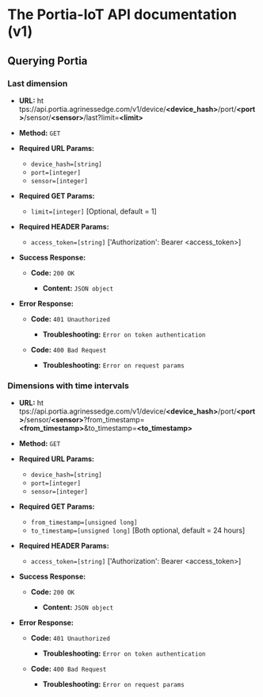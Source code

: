 The Portia-IoT API documentation (v1)
=====================================

## Querying Portia

### Last dimension

* **URL:** ht&#8203;tps://api.portia.agrinessedge.com/v1/device/**\<device_hash\>**/port/**\<port\>**/sensor/**\<sensor\>**/last?limit=**\<limit\>**

* **Method:** `GET`

* **Required URL Params:**
  * `device_hash=[string]`
  * `port=[integer]`
  * `sensor=[integer]`

* **Required GET Params:**
  * `limit=[integer]` [Optional, default = 1]

* **Required HEADER Params:**
  * `access_token=[string]` ['Authorization': Bearer \<access_token\>]

* **Success Response:**

  * **Code:** `200 OK`

    * **Content:** `JSON object`

* **Error Response:**

  * **Code:** `401 Unauthorized`

    * **Troubleshooting:** `Error on token authentication`

  * **Code:** `400 Bad Request`

    * **Troubleshooting:** `Error on request params`
<!--
* **Sample Call:**

  * **Javascript:**
    ```javascript
      // Access token to be sent for authentication
      let accessToken = "F894wrfDf344D-Q44fwr";

      // Ajax post request
      $.ajax({

        url: "http://io.portia.supe.solutions/api/v1/device/Bk4TFr2simTbj8vt3hww/port/1/sensor/1/last",
        type: "GET",
        dataType: "json",
        
        beforeSend: function(xhr) {
          xhr.setRequestHeader("Authorization", "Bearer " + accessToken);
        },

        success: function(response) {
          console.log(response);
        }

      });
    ```

    * **Return:** `[{"server_timestamp":1508434103038,"package_local_timestamp":1508434101,"package_device_hash":"Bk4TsimTbj8vt3hww","dimension_port_id":1,"dimension_sensor_id":1,"dimension_code":1,"dimension_value":24.7,"dimension_unity_code":1,"dimension_thing_code":1}]`

  * **Python:**
    ```python
      # Library for HTTP requests
      import requests

      # Sets URL
      url = "http://io.portia.supe.solutions/api/v1/device/Bk4TFr2simTbj8vt3hww/port/1/sensor/1/last"
      accessToken = "F894wrfDf344D-Q44fwr"

      # POST with JSON 
      response = requests.get(url, headers={"Authorization", "Bearer " + accessToken})

      # Response
      response.text
    ```

    * **Return:** `[{"server_timestamp":1508434103038,"package_local_timestamp":1508434101,"package_device_hash":"Bk4TsimTbj8vt3hww","dimension_port_id":1,"dimension_sensor_id":1,"dimension_code":1,"dimension_value":24.7,"dimension_unity_code":1,"dimension_thing_code":1}]`

  * **Java:**
    ```java
      StringBuilder result = new StringBuilder();

      URL url = new URL("http://io.portia.supe.solutions/api/v1/device/Bk4TsimTbj8vt3hww/port/1/sensor/1/dimension/1/last");

      HttpURLConnection conn = (HttpURLConnection) url.openConnection();
      conn.setRequestMethod("GET");

      BufferedReader rd = new BufferedReader(new InputStreamReader(conn.getInputStream()));

      String line;
      while ((line = rd.readLine()) != null) {
        result.append(line);
      }

      rd.close();

      return result.toString();
    ```

    * **Return:** `[{"server_timestamp":1508271656566,"package_local_timestamp":1508271655,"package_type_code":1,"package_username":"agrosensor","package_device_hash":"Bk4TsimTbj8vt3hww","dimension_port_id":2,"dimension_sensor_id":1,"dimension_code":1,"dimension_value":23.2,"dimension_value_string":null,"dimension_unity_code":1,"dimension_thing_code":1,"dimension_thing_local_id":-1}]`
-->

### Dimensions with time intervals

* **URL:** ht&#8203;tps://api.portia.agrinessedge.com/v1/device/**\<device_hash\>**/port/**\<port\>**/sensor/**\<sensor\>**?from_timestamp=**\<from_timestamp\>**&to_timestamp=**\<to_timestamp\>**

* **Method:** `GET`

* **Required URL Params:**
  * `device_hash=[string]`
  * `port=[integer]`
  * `sensor=[integer]`

* **Required GET Params:**
  * `from_timestamp=[unsigned long]`
  * `to_timestamp=[unsigned long]` [Both optional, default = 24 hours]

* **Required HEADER Params:**
  * `access_token=[string]` ['Authorization': Bearer \<access_token\>]

* **Success Response:**

  * **Code:** `200 OK`

    * **Content:** `JSON object`

* **Error Response:**

  * **Code:** `401 Unauthorized`

    * **Troubleshooting:** `Error on token authentication`

  * **Code:** `400 Bad Request`

    * **Troubleshooting:** `Error on request params`
<!--
* **Sample Call:**

  * **Javascript:**
    ```javascript
      // Access token to be sent for authentication
      let accessToken = "F894wrfDf344D-Q44fwr";

      // Setting the intervals for the last hour
      let toTimestamp = Date.now();
      let fromTimestamp = toTimestamp - hour;

      // Sets URL
      let url = "http://io.portia.supe.solutions/api/v1/device/Bk4TsimTbj8vt3hww/port/1/sensor/1?from_timestamp=" + fromTimestamp + "&?to_timestamp=" + toTimestamp;

      // Ajax post request
      $.ajax({

        url: url,
        type: "GET",
        dataType: "json",
        
        beforeSend: function(xhr) {
          xhr.setRequestHeader("Authorization", "Bearer " + accessToken);
        },

        success: function(response) {
          console.log(response);
        }

      });
    ```

    * **Return:** `[{"server_timestamp":1508434283522,"package_local_timestamp":1508434282000,"package_device_hash":"Bk4TsimTbj8vt3hww","dimension_port_id":1,"dimension_sensor_id":1,"dimension_code":1,"dimension_value":24.7,"dimension_unity_code":1,"dimension_thing_code":1},{"server_timestamp":1508434223402,"package_local_timestamp":1508434222000,"package_device_hash":"Bk4TsimTbj8vt3hww","dimension_port_id":1,"dimension_sensor_id":1,"dimension_code":1,"dimension_value":24.7,"dimension_unity_code":1,"dimension_thing_code":1},{"server_timestamp":1508434163294,"package_local_timestamp":1508434162000,"package_device_hash":"Bk4TsimTbj8vt3hww","dimension_port_id":1,"dimension_sensor_id":1,"dimension_code":1,"dimension_value":24.7,"dimension_unity_code":1,"dimension_thing_code":1},{"server_timestamp":1508434103038,"package_local_timestamp":1508434101000,"package_device_hash":"Bk4TsimTbj8vt3hww","dimension_port_id":1,"dimension_sensor_id":1,"dimension_code":1,"dimension_value":24.7,"dimension_unity_code":1,"dimension_thing_code":1},{"server_timestamp":1508434042957,"package_local_timestamp":1508434041000,"package_device_hash":"Bk4TsimTbj8vt3hww","dimension_port_id":1,"dimension_sensor_id":1,"dimension_code":1,"dimension_value":24.7,"dimension_unity_code":1,"dimension_thing_code":1}]`

  * **Python:**
    ```python
      # Library for HTTP requests
      import requests

      # Setting the intervals for the last hour
      toTimestamp = 1508330591;
      fromTimestamp = 1508330591;

      # Sets URL
      url = "http://io.portia.supe.solutions/api/v1/device/Bk4TsimTbj8vt3hww/port/1/sensor/1?from_timestamp=" + fromTimestamp + "&?to_timestamp=" + toTimestamp;
      accessToken = "F894wrfDf344D-Q44fwr"

      # POST with JSON 
      response = requests.get(url, headers={"Authorization", "Bearer " + accessToken})

      # Response
      response.text
    ```

    * **Return:** `[{"server_timestamp":1508434283522,"package_local_timestamp":1508434282000,"package_device_hash":"Bk4TsimTbj8vt3hww","dimension_port_id":1,"dimension_sensor_id":1,"dimension_code":1,"dimension_value":24.7,"dimension_unity_code":1,"dimension_thing_code":1},{"server_timestamp":1508434223402,"package_local_timestamp":1508434222000,"package_device_hash":"Bk4TsimTbj8vt3hww","dimension_port_id":1,"dimension_sensor_id":1,"dimension_code":1,"dimension_value":24.7,"dimension_unity_code":1,"dimension_thing_code":1}]`

  * **Java:**
    ```java
      StringBuilder result = new StringBuilder();

      URL url = new URL("http://io.portia.supe.solutions/api/v1/device/Bk4TsimTbj8vt3hww/port/1/sensor/1/dimension/1/from/1508330521/to/1508330591");

      HttpURLConnection conn = (HttpURLConnection) url.openConnection();
      conn.setRequestMethod("GET");

      BufferedReader rd = new BufferedReader(new InputStreamReader(conn.getInputStream()));

      String line;
      while ((line = rd.readLine()) != null) {
        result.append(line);
      }

      rd.close();

      return result.toString();
    ```

    * **Return:** `[{"server_timestamp":1508271656566,"package_local_timestamp":1508271655,"package_type_code":1,"package_username":"agrosensor","package_device_hash":"Bk4TsimTbj8vt3hww","dimension_port_id":2,"dimension_sensor_id":1,"dimension_code":1,"dimension_value":23.2,"dimension_value_string":null,"dimension_unity_code":1,"dimension_thing_code":1,"dimension_thing_local_id":-1}, {"server_timestamp":1508271656566,"package_local_timestamp":1508271655,"package_type_code":1,"package_username":"agrosensor","package_device_hash":"Bk4TsimTbj8vt3hww","dimension_port_id":2,"dimension_sensor_id":1,"dimension_code":1,"dimension_value":23.2,"dimension_value_string":null,"dimension_unity_code":1,"dimension_thing_code":1,"dimension_thing_local_id":-1}]`
-->

<!--
### Get devices

* **URL:** ht&#8203;tps://api.portia.agrinessedge.com/v1/devices/all

* **Method:** `GET`

* **Required HEADER Params:**
  * `access_token=[string]` ['Authorization': Bearer \<access_token\>]

* **Success Response:**

  * **Code:** `200 OK`

    * **Content:** `JSON object`

* **Error Response:**

  * **Code:** `401 Unauthorized`

    * **Troubleshooting:** `Error on token authentication`
-->

<!--
* **Sample Call:**

  * **Javascript:**
    ```javascript
      // Access token to be sent for authentication
      let accessToken = "F894wrfDf344D-Q44fwr";

      // Ajax post request
      $.ajax({

        url: "http://io.portia.supe.solutions/api/v1/devices/all",
        type: "GET",
        dataType: "json",
        
        beforeSend: function(xhr) {
          xhr.setRequestHeader("Authorization", "Bearer " + accessToken);
        },

        success: function(response) {
          console.log(response);
        }

      });
    ```
    * **Return:** `["WR3432-24D22waew4", "R3wrwq32-24FwaeR4", "d3wrwq32r24Fwa566", "4333Arwq3wfw24Fwa"]`

  * **Python:**
    ```python
      # Library for HTTP requests
      import requests

      # Sets URL
      url = "http://io.portia.supe.solutions/api/v1/devices/all"
      accessToken = "F894wrfDf344D-Q44fwr"

      # POST with JSON 
      response = requests.get(url, headers={"Authorization", "Bearer " + accessToken})

      # Response
      response.text
    ```
    * **Return:** `["WR3432-24D22waew4", "R3wrwq32-24FwaeR4", "d3wrwq32r24Fwa566", "4333Arwq3wfw24Fwa"]`

  * **Java:**
    ```java
      StringBuilder result = new StringBuilder();

      URL url = new URL("http://io.portia.supe.solutions/api/v1/devices/all");

      HttpURLConnection conn = (HttpURLConnection) url.openConnection();
      conn.setRequestMethod("GET");

      BufferedReader rd = new BufferedReader(new InputStreamReader(conn.getInputStream()));

      String line;
      while ((line = rd.readLine()) != null) {
        result.append(line);
      }

      rd.close();

      return result.toString();
    ```
    * **Return:** `["WR3432-24D22waew4", "R3wrwq32-24FwaeR4", "d3wrwq32r24Fwa566", "4333Arwq3wfw24Fwa"]`
-->
<!-- ### List users devices/paths

* **URL:**  `http://io.portia.supe.solutions/api/v1/user/<username>/devices`

* **Method:**  `GET`

*  **Required POST Params:**

 * `text=[string]`
 * `similarity=[float]` [between 0 and 1]
 * `ontology=[ontologyID]` [see ontology IDs]
   

* **Success Response:**

  * **Code:** 200 <br />
  * **Content:** JSON object <br />

* **Error Responses:**

  * **Code:** `415 Unsupported Media Type` <br />
  * **Troubleshooting:** Check parameters


  * **Code:**  `404 NOT FOUND`  <br />
  * **Troubleshooting:**  Ontology ID not found

  * **Sample Call:**

  * **Code:** 
    ```javascript
      $.ajax({
        url: "http://ontomatch.lis.ic.unicamp.br/api/rest/resource",
        dataType: "json",
        type : "POST",
        data: { text: "chest pain", similariy: 0.8, ontology:"hfo" },
        success : function(r) {
          console.log(r);
        }
      });
    ```

    * **Return:**  `{"uri":"http://bmi.utah.edu/ontologies/hfontology/C0008031","label":"Chest Pain","similarity":1.0}`

### Based on a given similarity threshold (/api/rest/resources)


* **URL:**    `/api/rest/resource`

* **Method:**  `POST`
  
*  **Required POST Params:**

   * `text=[string]`
   * `n=[float]` [the service will return the **n** most similar entities]
   * `ontology=[ontologyID]` [see ontology IDs]
     

* **Success Response:**

  * **Code:** 200 <br />
  * **Content:** JSON array <br />

 
* **Error Responses:**

  * **Code:** `415 Unsupported Media Type` <br />
    **Troubleshooting:** Check parameters


  * **Code:**  `404 NOT FOUND`  <br />
    **Troubleshooting:**  Ontology ID not found

* **Sample Call:**
  
    * **Code:** 
  ```javascript
    $.ajax({
      url: "http://ontomatch.lis.ic.unicamp.br/api/rest/resources",
      dataType: "json",
      type : "POST",
      data: { text: "chest pain", n: 5, ontology:"hfo" },
      success : function(r) {
        console.log(r);
      }
    });
  ```

    * **Return:**  

    ```json
    [
    {"uri":"http://bmi.utah.edu/ontologies/hfontology/C0008031","label":"Chest Pain","similarity":1.0},
    {"uri":"http://bmi.utah.edu/ontologies/hfontology/C0030193","label":"Pain","similarity":0.7071067690849304},
    {"uri":"http://bmi.utah.edu/ontologies/hfontology/C0000737","label":"Abdominal Pain","similarity":0.5}
    ]
    ``` 
-->